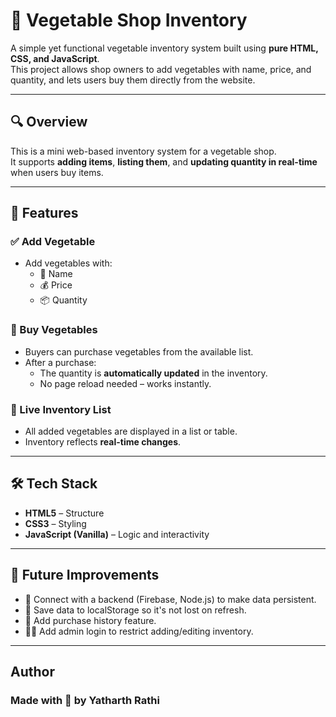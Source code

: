 # 🥦 Vegetable Shop Inventory

A simple yet functional vegetable inventory system built using **pure HTML, CSS, and JavaScript**.  
This project allows shop owners to add vegetables with name, price, and quantity, and lets users buy them directly from the website.

---

## 🔍 Overview

This is a mini web-based inventory system for a vegetable shop.  
It supports **adding items**, **listing them**, and **updating quantity in real-time** when users buy items.

---

## 🎯 Features

### ✅ Add Vegetable
- Add vegetables with:
  - 📝 Name
  - 💰 Price
  - 📦 Quantity

### 🛒 Buy Vegetables
- Buyers can purchase vegetables from the available list.
- After a purchase:
  - The quantity is **automatically updated** in the inventory.
  - No page reload needed – works instantly.

### 📃 Live Inventory List
- All added vegetables are displayed in a list or table.
- Inventory reflects **real-time changes**.

---

## 🛠️ Tech Stack

- **HTML5** – Structure
- **CSS3** – Styling
- **JavaScript (Vanilla)** – Logic and interactivity

---

## 🔮 Future Improvements 
 - 🔗 Connect with a backend (Firebase, Node.js) to make data persistent.
 - 💾 Save data to localStorage so it's not lost on refresh.
 - 🧾 Add purchase history feature.
 - 🧑‍🌾 Add admin login to restrict adding/editing inventory.

---


## Author
### Made with 💚 by Yatharth Rathi
